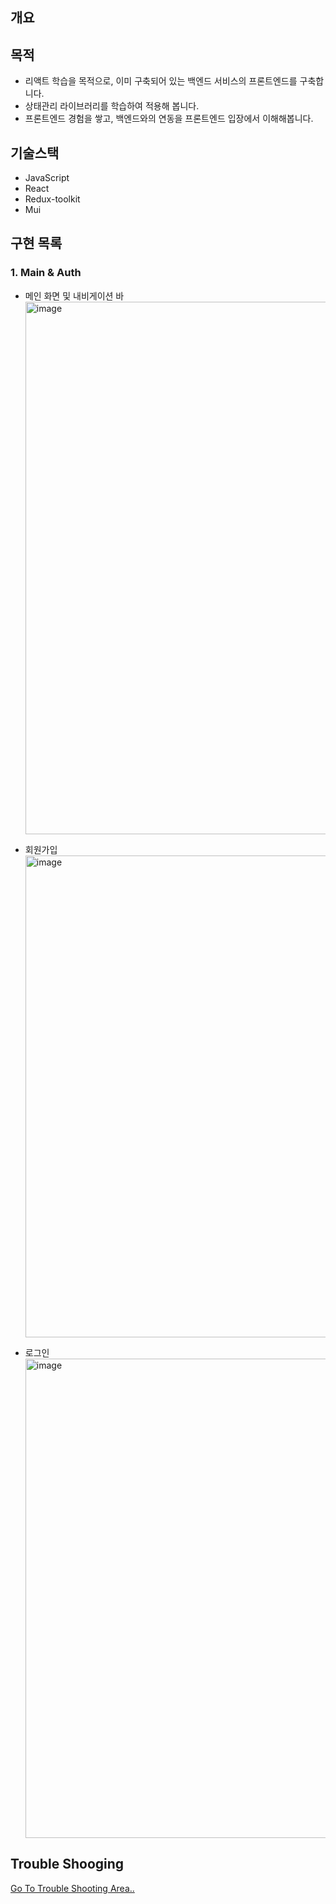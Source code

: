 ## 개요

## 목적
- 리액트 학습을 목적으로, 이미 구축되어 있는 백엔드 서비스의 프론트엔드를 구축합니다.
- 상태관리 라이브러리를 학습하여 적용해 봅니다.
- 프론트엔드 경험을 쌓고, 백엔드와의 연동을 프론트엔드 입장에서 이해해봅니다.

## 기술스택
- JavaScript
- React
- Redux-toolkit
- Mui

## 구현 목록
### 1. Main & Auth
- 메인 화면 및 내비게이션 바 <br/>
  <img width="852" alt="image" src="https://github.com/gyureal/weGatherFE/assets/78974381/14ce958d-0459-469e-8c63-f20feea746b4">

- 회원가입 <br/>
  <img width="771" alt="image" src="https://github.com/gyureal/weGatherFE/assets/78974381/dce88fe3-2253-4f74-afb1-cfea1b7c1f5b">

- 로그인 <br/>
  <img width="767" alt="image" src="https://github.com/gyureal/weGatherFE/assets/78974381/a25e46a4-d686-4587-87af-75d55f6f2349">

## Trouble Shooging
[Go To Trouble Shooting Area..](https://github.com/gyureal/weGatherFE/wiki/TroubleShooting)
